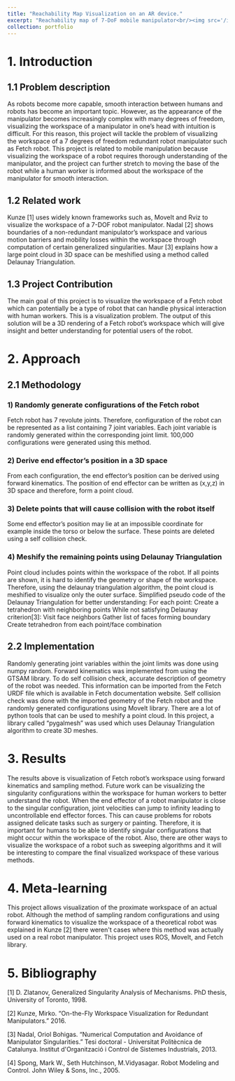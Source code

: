 ```yaml
---
title: "Reachability Map Visualization on an AR device."
excerpt: "Reachability map of 7-DoF mobile manipulator<br/><img src='/images/reach_visualization_w500.png'>"
collection: portfolio
---
```



# 1. Introduction

## 1.1 Problem description
As robots become more capable, smooth interaction between humans and robots has become
an important topic. However, as the appearance of the manipulator becomes increasingly
complex with many degrees of freedom, visualizing the workspace of a manipulator in one’s
head with intuition is difficult. For this reason, this project will tackle the problem of visualizing
the workspace of a 7 degrees of freedom redundant robot manipulator such as Fetch robot.
This project is related to mobile manipulation because visualizing the workspace of a robot
requires thorough understanding of the manipulator, and the project can further stretch to
moving the base of the robot while a human worker is informed about the workspace of the
manipulator for smooth interaction.

## 1.2 Related work
Kunze [1] uses widely known frameworks such as, MoveIt and Rviz to visualize the workspace
of a 7-DOF robot manipulator. Nadal [2] shows boundaries of a non-redundant manipulator’s
workspace and various motion barriers and mobility losses within the workspace through
computation of certain generalized singularities. Maur [3] explains how a large point cloud in 3D
space can be meshified using a method called Delaunay Triangulation.

## 1.3 Project Contribution
The main goal of this project is to visualize the workspace of a Fetch robot which can potentially
be a type of robot that can handle physical interaction with human workers. This is a
visualization problem. The output of this solution will be a 3D rendering of a Fetch robot’s
workspace which will give insight and better understanding for potential users of the robot.

# 2. Approach

## 2.1 Methodology
### 1) Randomly generate configurations of the Fetch robot
Fetch robot has 7 revolute joints. Therefore, configuration of the robot can be represented as a list containing 7 joint variables. Each joint variable is randomly generated within the corresponding joint limit. 100,000 configurations were generated using this method.
### 2) Derive end effector’s position in a 3D space
From each configuration, the end effector’s position can be derived using forward kinematics. The position of end effector can be written as (x,y,z) in 3D space and therefore, form a point cloud.
### 3) Delete points that will cause collision with the robot itself
Some end effector’s position may lie at an impossible coordinate for example inside the torso or below the surface. These points are deleted using a self collision check.
### 4) Meshify the remaining points using Delaunay Triangulation
Point cloud includes points within the workspace of the robot. If all points are shown, it is hard to identify the geometry or shape of the workspace. Therefore, using the delaunay triangulation algorithm, the point cloud is meshified to visualize only the outer surface.
Simplified pseudo code of the Delaunay Triangulation for better understanding: For each point:
Create a tetrahedron with neighboring points While not satisfying Delaunay criterion[3]:
Visit face neighbors
Gather list of faces forming boundary
Create tetrahedron from each point/face combination

## 2.2 Implementation
Randomly generating joint variables within the joint limits was done using numpy random. Forward kinematics was implemented from using the GTSAM library. To do self collision check, accurate description of geometry of the robot was needed. This information can be imported from the Fetch URDF file which is available in Fetch documentation website. Self collision check was done with the imported geometry of the Fetch robot and the randomly generated configurations using MoveIt library. There are a lot of python tools that can be used to meshify a point cloud. In this project, a library called “pygalmesh” was used which uses Delaunay Triangulation algorithm to create 3D meshes.

# 3. Results

The results above is visualization of Fetch robot’s workspace using forward kinematics and sampling method. Future work can be visualizing the singularity configurations within the workspace for human workers to better understand the robot. When the end effector of a robot manipulator is close to the singular configuration, joint velocities can jump to infinity leading to uncontrollable end effector forces. This can cause problems for robots assigned delicate tasks such as surgery or painting. Therefore, it is important for humans to be able to identify singular configurations that might occur within the workspace of the robot. Also, there are other ways to visualize the workspace of a robot such as sweeping algorithms and it will be interesting to compare the final visualized workspace of these various methods.

# 4. Meta-learning
This project allows visualization of the proximate workspace of an actual robot. Although the method of sampling random configurations and using forward kinematics to visualize the workspace of a theoretical robot was explained in Kunze [2] there weren't cases where this method was actually used on a real robot manipulator. This project uses ROS, MoveIt, and Fetch library.

# 5. Bibliography
[1] D. Zlatanov, Generalized Singularity Analysis of Mechanisms. PhD thesis, University of Toronto, 1998.

[2] Kunze, Mirko. “On-the-Fly Workspace Visualization for Redundant Manipulators.” 2016.

[3] Nadal, Oriol Bohigas. “Numerical Computation and Avoidance of Manipulator Singularities.” Tesi doctoral - Universitat Politècnica de Catalunya. Institut d'Organització i Control de Sistemes Industrials, 2013.

[4] Spong, Mark W., Seth Hutchinson, M.Vidyasagar. Robot Modeling and Control. John Wiley & Sons, Inc., 2005.
